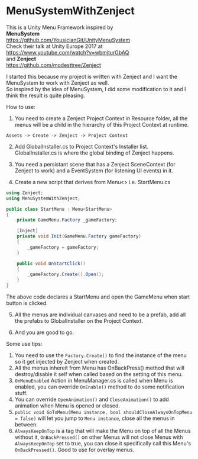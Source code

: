 # MenuSystemWithZenject

This is a Unity Menu Framework inspired by \
**MenuSystem** \
https://github.com/YousicianGit/UnityMenuSystem \
Check their talk at Unity Europe 2017 at \
https://www.youtube.com/watch?v=wbmjturGbAQ \
and **Zenject** \
https://github.com/modesttree/Zenject

I started this because my project is written with Zenject and I want the MenuSystem to work with Zenject as well. \
So inspired by the idea of MenuSystem, I did some modification to it and I think the result is quite pleasing.

How to use:
1. You need to create a Zenject Project Context in Resource folder, all the menus will be a child in the hierarchy of this Project Context at runtime. 
```
Assets -> Create -> Zenject -> Project Context
```
2. Add GlobalInstaller.cs to Project Context's Installer list. \
GlobalInstaller.cs is where the global binding of Zenject happens.

3. You need a persistant scene that has a Zenject SceneContext (for Zenject to work) and a EventSystem (for listening UI events) in it.

4. Create a new script that derives from Menu<> i.e. StartMenu.cs
```C#
using Zenject;
using MenuSystemWithZenject;

public class StartMenu : Menu<StartMenu>
{
    private GameMenu.Factory _gameFactory;

    [Inject]
    private void Init(GameMenu.Factory gameFactory)
    {
        _gameFactory = gameFactory;
    }

    public void OnStartClick()
    {
        _gameFactory.Create().Open();
    }
}
```
The above code declares a StartMenu and open the GameMenu when start button is clicked.

5. All the menus are individual canvases and need to be a prefab, add all the prefabs to GlobalInstaller on the Project Context.

6. And you are good to go.

Some use tips:
1. You need to use the ```Factory.Create()``` to find the instance of the menu so it get injected by Zenject when created.
2. All the menus inhereit from Menu has OnBackPress() method that will destroy/disable it self when called based on the setting of this menu.
3. ```OnMenuEnabled``` Action in MenuManager.cs is called when Menu is enabled, you can override ```OnEnable()``` method to do some notification stuff.
4. You can override ```OpenAnimation()``` and ```CloseAnimation()``` to add animation when Menu is opened or closed.
5. ```public void GoToMenu(Menu instance, bool shouldCloseAlwaysOnTopMenu = false)``` will let you jump to ```Menu instance```, close all the menus in between.
6. ```AlwaysKeepOnTop``` is a tag that will make the Menu on top of all the Menus without it, ```OnBackPressed()``` on other Menus will not close Menus with ```AlwaysKeepOnTop``` set to true, you can close it specifically call this Menu's ```OnBackPressed()```. Good to use for overlay menus.
